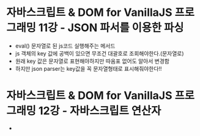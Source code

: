 # 자바스크립트 & DOM for VanillaJS 프로그래밍 11강 - JSON 파서를 이용한 파싱
* eval() 문자열로 된 js코드 실행해주는 메서드
* js 객체의 key 값에 공백이 있으면 무조건 대괄호로 조회해야한다.(문자열로)
* 원래 key 값은 문자열로 표현해야하지만 따옴표 없어도  알아서 변경함
* 하지만 json parser는  key값을 꼭 문자열형태로 표시해줘야한다!!

# 자바스크립트 & DOM for VanillaJS 프로그래밍 12강 - 자바스크립트 연산자
* 
